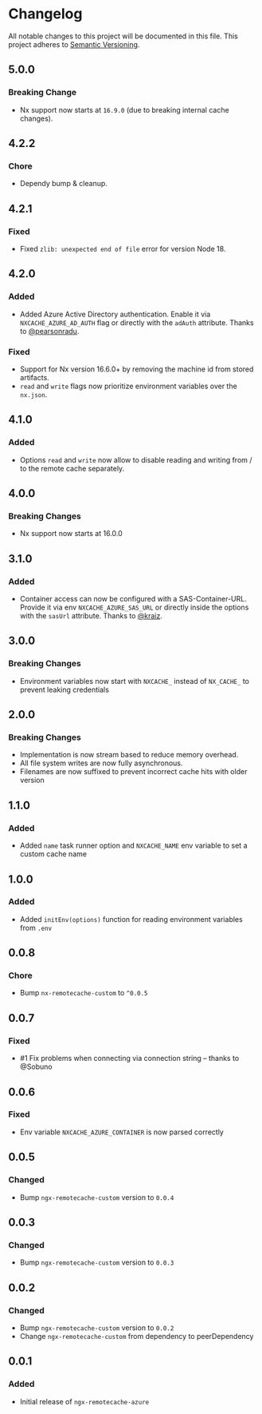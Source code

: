# Changelog

All notable changes to this project will be documented in this file.
This project adheres to [Semantic Versioning](https://semver.org/spec/v2.0.0.html).

## 5.0.0

### Breaking Change

- Nx support now starts at `16.9.0` (due to breaking internal cache changes).

## 4.2.2

### Chore

- Dependy bump & cleanup.

## 4.2.1

### Fixed

- Fixed `zlib: unexpected end of file` error for version Node 18.

## 4.2.0

### Added

- Added Azure Active Directory authentication. Enable it via `NXCACHE_AZURE_AD_AUTH` flag or directly with the `adAuth` attribute. Thanks to [@pearsonradu](https://github.com/pearsonradu).

### Fixed

- Support for Nx version 16.6.0+ by removing the machine id from stored artifacts.
- `read` and `write` flags now prioritize environment variables over the `nx.json`.

## 4.1.0

### Added

- Options `read` and `write` now allow to disable reading and writing from / to the remote cache separately.

## 4.0.0

### Breaking Changes

- Nx support now starts at 16.0.0

## 3.1.0

### Added

- Container access can now be configured with a SAS-Container-URL. Provide it via env `NXCACHE_AZURE_SAS_URL` or directly inside the options with the `sasUrl` attribute. Thanks to [@kraiz](https://github.com/kraiz).

## 3.0.0

### Breaking Changes

- Environment variables now start with `NXCACHE_` instead of `NX_CACHE_` to prevent leaking credentials

## 2.0.0

### Breaking Changes

- Implementation is now stream based to reduce memory overhead.
- All file system writes are now fully asynchronous.
- Filenames are now suffixed to prevent incorrect cache hits with older version

## 1.1.0

### Added

- Added `name` task runner option and `NXCACHE_NAME` env variable to set a custom cache name

## 1.0.0

### Added

- Added `initEnv(options)` function for reading environment variables from `.env`

## 0.0.8

### Chore

- Bump `nx-remotecache-custom` to `^0.0.5`

## 0.0.7

### Fixed

- #1 Fix problems when connecting via connection string – thanks to @Sobuno

## 0.0.6

### Fixed

- Env variable `NXCACHE_AZURE_CONTAINER` is now parsed correctly

## 0.0.5

### Changed

- Bump `ngx-remotecache-custom` version to `0.0.4`

## 0.0.3

### Changed

- Bump `ngx-remotecache-custom` version to `0.0.3`

## 0.0.2

### Changed

- Bump `ngx-remotecache-custom` version to `0.0.2`
- Change `ngx-remotecache-custom` from dependency to peerDependency

## 0.0.1

### Added

- Initial release of `ngx-remotecache-azure`
